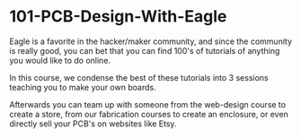 101-PCB-Design-With-Eagle
=========================

Eagle is a favorite in the hacker/maker community, and
since the community is really good, you can bet that
you can find 100's of tutorials of anything you would like to
do online.

In this course, we condense the best of these tutorials into 
3 sessions teaching you to make your own boards.

Afterwards you can team up with someone from the web-design course to
create a store, from our fabrication courses to create an enclosure,
or even directly sell your PCB's on websites like Etsy.



